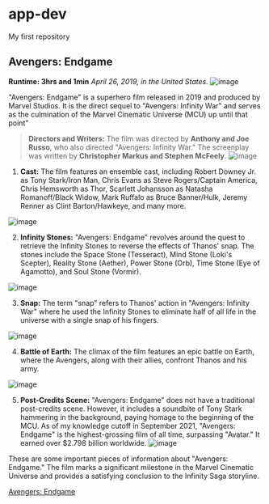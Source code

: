 # app-dev
My first repository
## Avengers: Endgame
**Runtime: 3hrs and 1min**
*April 26, 2019, in the United States.*
![image](https://github.com/Estrada03/app-dev/assets/134744904/73c89dee-0c1b-466c-8a5b-1c625d5d4563)

"Avengers: Endgame" is a superhero film released in 2019 and produced by Marvel Studios. It is the direct sequel to "Avengers: Infinity War" and serves as the culmination of the Marvel Cinematic Universe (MCU) up until that point"

>**Directors and Writers:** The film was directed by **Anthony and Joe Russo**, who also directed "Avengers: Infinity War." The screenplay was written by **Christopher Markus and Stephen McFeely**.                     ![image](https://github.com/Estrada03/app-dev/assets/134744904/c30a48ff-36a7-4cc2-9acf-16e24ac9bdb8)

1. **Cast:** The film features an ensemble cast, including Robert Downey Jr. as Tony Stark/Iron Man, Chris Evans as Steve Rogers/Captain America, Chris Hemsworth as Thor, Scarlett Johansson as Natasha Romanoff/Black Widow, Mark Ruffalo as Bruce Banner/Hulk, Jeremy Renner as Clint Barton/Hawkeye, and many more.

  ![image](https://github.com/Estrada03/app-dev/assets/134744904/d4caacc2-dfbe-468a-9492-108b515bbada)

2. **Infinity Stones:** "Avengers: Endgame" revolves around the quest to retrieve the Infinity Stones to reverse the effects of Thanos' snap. The stones include the Space Stone (Tesseract), Mind Stone (Loki's Scepter), Reality Stone (Aether), Power Stone (Orb), Time Stone (Eye of Agamotto), and Soul Stone (Vormir).

![image](https://github.com/Estrada03/app-dev/assets/134744904/1f902331-e7d5-41af-8f7d-6fae4630ee90)

3. **Snap:** The term "snap" refers to Thanos' action in "Avengers: Infinity War" where he used the Infinity Stones to eliminate half of all life in the universe with a single snap of his fingers. 

  ![image](https://github.com/Estrada03/app-dev/assets/134744904/ec824105-7c99-4dcc-aad0-ac9a69f57dc5)

4. **Battle of Earth:** The climax of the film features an epic battle on Earth, where the Avengers, along with their allies, confront Thanos and his army.

  ![image](https://github.com/Estrada03/app-dev/assets/134744904/070baf37-012e-4fc0-8076-dfc6954c2bc3)

5. **Post-Credits Scene:** "Avengers: Endgame" does not have a traditional post-credits scene. However, it includes a soundbite of Tony Stark hammering in the background, paying homage to the beginning of the MCU. As of my knowledge cutoff in September 2021, "Avengers: Endgame" is the highest-grossing film of all time, surpassing "Avatar." It earned over $2.798 billion worldwide. 
  ![image](https://github.com/Estrada03/app-dev/assets/134744904/7b4efe91-8471-4054-b2a5-e2e5e372330c)

These are some important pieces of information about "Avengers: Endgame." The film marks a significant milestone in the Marvel Cinematic Universe and provides a satisfying conclusion to the Infinity Saga storyline.  

[Avengers: Endgame](https://www.imdb.com/title/tt4154796/?ref_=tt_mv_close)
